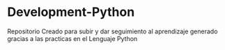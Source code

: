 # Development-Python
Repositorio Creado para subir y dar seguimiento al aprendizaje generado gracias a las practicas en el Lenguaje Python
